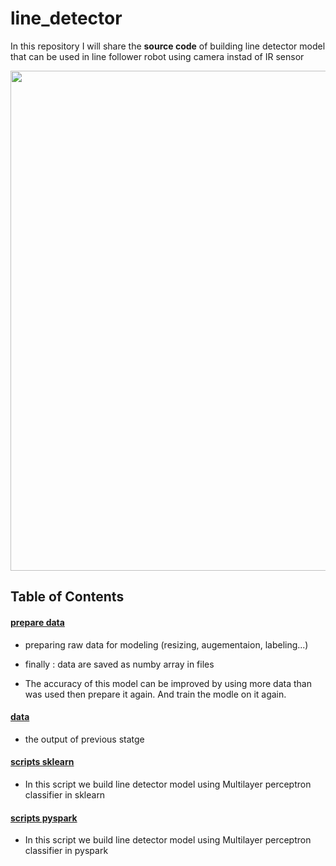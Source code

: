 # line_detector
In this repository I will share the **source code** of building line detector model that can be used in line follower robot using camera instad of IR sensor

<img src="media/line_detector.gif" width="800"/>


## Table of Contents

#### [prepare data](prepare_data)
 - preparing raw data for modeling (resizing, augementaion, labeling...)
 - finally : data are saved as numby array in files
 
 - The accuracy of this model can be improved by using more data than was used then prepare it again.  And train the modle on it again.
 
#### [data](data)
 - the output of previous statge
 
#### [scripts sklearn](scripts_sklearn)
 - In this script we build line detector model using  Multilayer perceptron classifier in sklearn

#### [scripts pyspark](scripts_pyspark)
 - In this script we build line detector model using  Multilayer perceptron classifier in pyspark
